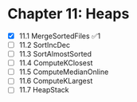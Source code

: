 # Chapter 11: Heaps

- [x] 11.1 MergeSortedFiles ✅1
- [ ] 11.2 SortIncDec
- [ ] 11.3 SortAlmostSorted
- [ ] 11.4 ComputeKClosest
- [ ] 11.5 ComputeMedianOnline
- [ ] 11.6 ComputeKLargest
- [ ] 11.7 HeapStack
